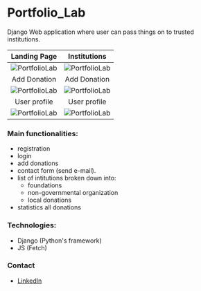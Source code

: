 ﻿# Portfolio_Lab

Django Web application where user can pass things on to trusted institutions.

Landing Page                                      |Institutions
:------------------------------------------------:|:--------------------------------------------------:
![PortfolioLab](https://snipboard.io/hFg9kI.jpg)  |  ![PortfolioLab](https://snipboard.io/1Ek4zU.jpg)
Add Donation                                      |Add Donation
![PortfolioLab](https://snipboard.io/9koxyU.jpg)  |  ![PortfolioLab](https://snipboard.io/muHo7a.jpg)
User profile                                      |User profile
![PortfolioLab](https://snipboard.io/A8Eiug.jpg)  |  ![PortfolioLab](https://snipboard.io/XgfBFt.jpg)

### Main functionalities:
- registration
- login
- add donations
- contact form (send e-mail).
- list of intitutions broken down into:
    - foundations
    - non-governmental organization
    - local donations
- statistics all donations

### Technologies:
* Django (Python's framework)
* JS (Fetch)

### Contact
* [LinkedIn](https://www.linkedin.com/in/mariusz-kuleta/)
